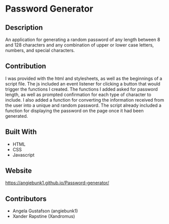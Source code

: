 # Password Generator 

## Description

An application for generating a random password of any length between 8 and 128 characters and any combination of upper or lower case letters, numbers, and special characters.  

## Contribution

I was provided with the html and stylesheets, as well as the beginnings of a script file.  The js included an event listener for clicking a button that would trigger the functions I created.  The functions I added asked for password length, as well as prompted confirmation for each type of character to include.  I also added a function for converting the information received from the user into a unique and random password.  The script already included a function for displaying the password on the page once it had been generated.  

## Built With

-  HTML
-  CSS
-  Javascript

## Website
https://angiebunk1.github.io/Password-generator/

## Contributors

- Angela Gustafson (angiebunk1)
- Xander Rapstine (Xandromus)
